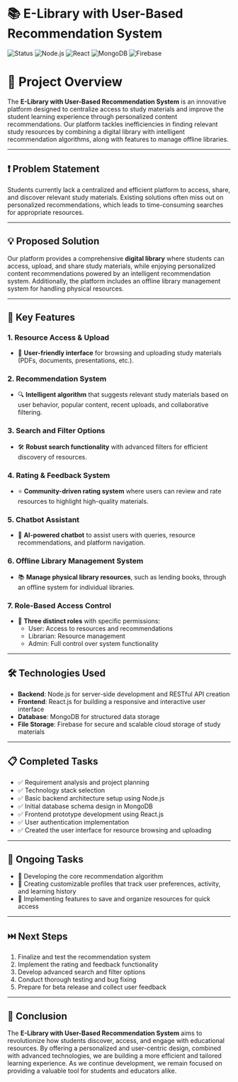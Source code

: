 # 📚 E-Library with User-Based Recommendation System

![Status](https://img.shields.io/badge/Status-In%20Progress-blue?style=flat)
![Node.js](https://img.shields.io/badge/Backend-Node.js-green?style=flat&logo=node.js)
![React](https://img.shields.io/badge/Frontend-React.js-blue?style=flat&logo=react)
![MongoDB](https://img.shields.io/badge/Database-MongoDB-green?style=flat&logo=mongodb)
![Firebase](https://img.shields.io/badge/Storage-Firebase-orange?style=flat&logo=firebase)

## <h1>🚀 Project Overview</h1>

The **E-Library with User-Based Recommendation System** is an innovative platform designed to centralize access to study materials and improve the student learning experience through personalized content recommendations. Our platform tackles inefficiencies in finding relevant study resources by combining a digital library with intelligent recommendation algorithms, along with features to manage offline libraries.

---

## <h2>❗ Problem Statement</h2>

Students currently lack a centralized and efficient platform to access, share, and discover relevant study materials. Existing solutions often miss out on personalized recommendations, which leads to time-consuming searches for appropriate resources.

---

## <h2>💡 Proposed Solution</h2>

Our platform provides a comprehensive **digital library** where students can access, upload, and share study materials, while enjoying personalized content recommendations powered by an intelligent recommendation system. Additionally, the platform includes an offline library management system for handling physical resources.

---

## <h2>🌟 Key Features</h2>

### <h3>1. Resource Access & Upload</h3>  
   - 📁 **User-friendly interface** for browsing and uploading study materials (PDFs, documents, presentations, etc.).

### <h3>2. Recommendation System</h3>  
   - 🔍 **Intelligent algorithm** that suggests relevant study materials based on user behavior, popular content, recent uploads, and collaborative filtering.

### <h3>3. Search and Filter Options</h3>  
   - 🛠️ **Robust search functionality** with advanced filters for efficient discovery of resources.

### <h3>4. Rating & Feedback System</h3>  
   - ⭐ **Community-driven rating system** where users can review and rate resources to highlight high-quality materials.

### <h3>5. Chatbot Assistant</h3>  
   - 🤖 **AI-powered chatbot** to assist users with queries, resource recommendations, and platform navigation.

### <h3>6. Offline Library Management System</h3>  
   - 📚 **Manage physical library resources**, such as lending books, through an offline system for individual libraries.

### <h3>7. Role-Based Access Control</h3>  
   - 🔑 **Three distinct roles** with specific permissions:
     - User: Access to resources and recommendations
     - Librarian: Resource management
     - Admin: Full control over system functionality

---

## <h2>🛠️ Technologies Used</h2>

- **Backend**: Node.js for server-side development and RESTful API creation
- **Frontend**: React.js for building a responsive and interactive user interface
- **Database**: MongoDB for structured data storage
- **File Storage**: Firebase for secure and scalable cloud storage of study materials

---

## <h2>📋 Completed Tasks</h2>

- ✅ Requirement analysis and project planning
- ✅ Technology stack selection
- ✅ Basic backend architecture setup using Node.js
- ✅ Initial database schema design in MongoDB
- ✅ Frontend prototype development using React.js
- ✅ User authentication implementation
- ✅ Created the user interface for resource browsing and uploading

---

## <h2>🔄 Ongoing Tasks</h2>

- 🔧 Developing the core recommendation algorithm
- 🎨 Creating customizable profiles that track user preferences, activity, and learning history
- 📂 Implementing features to save and organize resources for quick access

---

## <h2>⏭️ Next Steps</h2>

1. Finalize and test the recommendation system
2. Implement the rating and feedback functionality
3. Develop advanced search and filter options
4. Conduct thorough testing and bug fixing
5. Prepare for beta release and collect user feedback

---

## <h2>🏁 Conclusion</h2>

The **E-Library with User-Based Recommendation System** aims to revolutionize how students discover, access, and engage with educational resources. By offering a personalized and user-centric design, combined with advanced technologies, we are building a more efficient and tailored learning experience. As we continue development, we remain focused on providing a valuable tool for students and educators alike.
